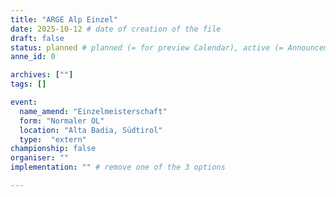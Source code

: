 ```yaml
---
title: "ARGE Alp Einzel"
date: 2025-10-12 # date of creation of the file
draft: false
status: planned # planned (= for preview Calendar), active (= Announcement...), done (=Results...)
anne_id: 0

archives: [""]
tags: []

event:
  name_amend: "Einzelmeisterschaft"
  form: "Normaler OL"
  location: "Alta Badia, Südtirol"
  type:  "extern"
championship: false
organiser: ""
implementation: "" # remove one of the 3 options

---
```




